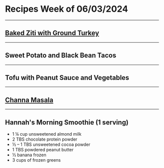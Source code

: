 # Recipes Week of 06/03/2024

---

## [Baked Ziti with Ground Turkey](./BakedZiti.md)

---

## Sweet Potato and Black Bean Tacos

---

## Tofu with Peanut Sauce and Vegetables

---

## [Channa Masala](./ChannaMasala.md)

---


## Hannah's Morning Smoothie (1 serving)

- 1 ¼ cup unsweetened almond milk
- 2 TBS chocolate protein powder
- ½ – 1 TBS unsweetened cocoa powder
- 1 TBS powdered peanut butter
- ½ banana frozen
- 3 cups of frozen greens